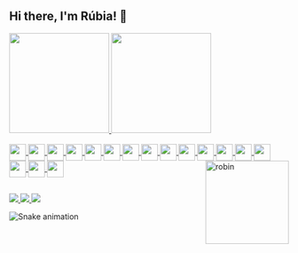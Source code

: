 ## Hi there, I'm Rúbia! 👋

<div>
  <a href="https://github.com/rubyrogue"/>
  <img height="180em" src="https://github-readme-stats.vercel.app/api?username=rubyrogue&show_icons=true&theme=radical&include_all_commits=true&count_private=true"/>
  <img height="180em" src="https://github-readme-stats.vercel.app/api/top-langs/?username=rubyrogue&layout=compact&langs_count=16&theme=radical"/>
</div>

<div style="display: inline_block"><br>
  <img align="center" height="30" weight="40" src="https://cdn.jsdelivr.net/gh/devicons/devicon/icons/python/python-original.svg" />
  <img align="center" height="30" weight="40" src="https://cdn.jsdelivr.net/gh/devicons/devicon/icons/react/react-original.svg" />
  <img align="center" height="30" weight="40" src="https://cdn.jsdelivr.net/gh/devicons/devicon/icons/javascript/javascript-original.svg" />
  <img align="center" height="30" weight="40" src="https://cdn.jsdelivr.net/gh/devicons/devicon/icons/html5/html5-original.svg" />
  <img align="center" height="30" weight="40" src="https://cdn.jsdelivr.net/gh/devicons/devicon/icons/typescript/typescript-original.svg" />
  <img align="center" height="30" weight="40" src="https://cdn.jsdelivr.net/gh/devicons/devicon/icons/java/java-original.svg" />
  <img align="center" height="30" weight="40" src="https://cdn.jsdelivr.net/gh/devicons/devicon/icons/c/c-original.svg" />
  <img align="center" height="30" weight="40" src="https://cdn.jsdelivr.net/gh/devicons/devicon/icons/mysql/mysql-original.svg" />
  <img align="center" height="30" weight="40" src="https://cdn.jsdelivr.net/gh/devicons/devicon/icons/spring/spring-original.svg" />
  <img align="center" height="30" weight="40" src="https://cdn.jsdelivr.net/gh/devicons/devicon/icons/firebase/firebase-plain.svg" />
  <img align="center" height="30" weight="40" src="https://cdn.jsdelivr.net/gh/devicons/devicon/icons/vscode/vscode-original.svg" />
  <img align="center" height="30" weight="40" src="https://cdn.jsdelivr.net/gh/devicons/devicon/icons/godot/godot-original.svg" />
  <img align="center" height="30" weight="40" src="https://cdn.jsdelivr.net/gh/devicons/devicon/icons/jupyter/jupyter-original.svg" />
  <img align="center" height="30" weight="40"  src="https://cdn.jsdelivr.net/gh/devicons/devicon/icons/r/r-original.svg" />
  <img align="center" height="30" weight="40" src="https://cdn.jsdelivr.net/gh/devicons/devicon/icons/nodejs/nodejs-original.svg" />
  <img align="center" height="30" weight="40" src="https://cdn.jsdelivr.net/gh/devicons/devicon/icons/npm/npm-original-wordmark.svg" />
  <img align="center" height="30" weight="40" src="https://cdn.jsdelivr.net/gh/devicons/devicon/icons/firefox/firefox-plain.svg" />
  <img align="right" height="150em" alt="robin" src="https://user-images.githubusercontent.com/23266063/181394923-52497378-7649-443e-a0ea-e40e9b0e8fad.gif"/>
</div>

<!--<img align="right" height="100em" alt="robin" src=""/>-->
<!--![robin](https://user-images.githubusercontent.com/23266063/181394923-52497378-7649-443e-a0ea-e40e9b0e8fad.gif)-->

##

<div>
  <a href="mailto:rubiamarquesoliveira@gmail.com"/><img src="https://img.shields.io/badge/Gmail-D14836?style=for-the-badge&logo=gmail&logoColor=white"/>
  <a href="https://www.linkedin.com/in/r%C3%BAbia-marques-70714522b/"/><img src="https://img.shields.io/badge/LinkedIn-0077B5?style=for-the-badge&logo=linkedin&logoColor=white"/>
  <a href="https://www.instagram.com/rubiamarx/"/><img src="https://img.shields.io/badge/Instagram-E4405F?style=for-the-badge&logo=instagram&logoColor=white">
  </a>
  
  ![Snake animation](https://github.com/rubyrogue/rubyrogue/blob/output/github-contribution-grid-snake.svg)
  <!--<img align="right" height="150em" alt="robin" src="https://user-images.githubusercontent.com/23266063/181394923-52497378-7649-443e-a0ea-e40e9b0e8fad.gif"/>-->
</div>

<!--
**rubyrogue/rubyrogue** is a ✨ _special_ ✨ repository because its `README.md` (this file) appears on your GitHub profile.

Here are some ideas to get you started:

- 🔭 I’m currently working on ...
- 🌱 I’m currently learning ...
- 👯 I’m looking to collaborate on ...
- 🤔 I’m looking for help with ...
- 💬 Ask me about ...
- 📫 How to reach me: ...
- 😄 Pronouns: ...
- ⚡ Fun fact: ...
-->
